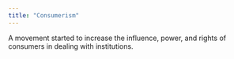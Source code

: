 ```yaml
---
title: "Consumerism"
---
```

A movement started to increase the influence, power, and rights of consumers in dealing with institutions.

